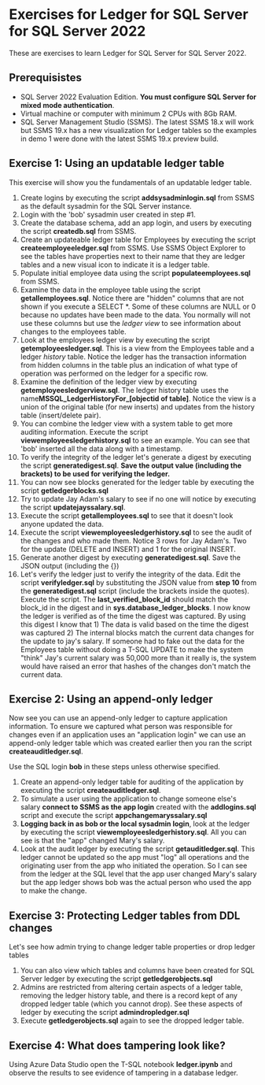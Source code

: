 # Exercises for Ledger for SQL Server for SQL Server 2022

These are exercises to learn Ledger for SQL Server for SQL Server 2022.

## Prerequisistes

- SQL Server 2022 Evaluation Edition. **You must configure SQL Server for mixed mode authentication**.
- Virtual machine or computer with minimum 2 CPUs with 8Gb RAM.
- SQL Server Management Studio (SSMS). The latest SSMS 18.x will work but SSMS 19.x has a new visualization for Ledger tables so the examples in demo 1 were done with the latest SSMS 19.x preview build.

## Exercise 1: Using an updatable ledger table

This exercise will show you the fundamentals of an updatable ledger table.

1. Create logins by executing the script **addsysadminlogin.sql** from SSMS as the default sysadmin for the SQL Server instance.
2. Login with the 'bob' sysadmin user created in step #1.
2. Create the database schema, add an app login, and users by executing the script **createdb.sql** from SSMS.
3. Create an updateable ledger table for Employees by executing the script **createemployeeledger.sql** from SSMS. Use SSMS Object Explorer to see the tables have properties next to their name that they are ledger tables and a new visual icon to indicate it is a ledger table.
5. Populate initial employee data using the script **populateemployees.sql** from SSMS. 
6. Examine the data in the employee table using the script **getallemployees.sql**. Notice there are "hidden" columns that are not shown if you execute a SELECT *. Some of these columns are NULL or 0 because no updates have been made to the data. You normally will not use these columns but use the *ledger view* to see information about changes to the employees table.
7. Look at the employees ledger view by executing the script **getemployeesledger.sql**. This is a view from the Employees table and a ledger *history* table. Notice the ledger has the transaction information from hidden columns in the table plus an indication of what type of operation was performed on the ledger for a specific row.
8. Examine the definition of the ledger view by executing **getemployeesledgerview.sql**. The ledger history table uses the name**MSSQL_LedgerHistoryFor_[objectid of table]**. Notice the view is a union of the original table (for new inserts) and updates from the history table (insert/delete pair).
9. You can combine the ledger view with a system table to get more auditing information. Execute the script  **viewemployeesledgerhistory.sql** to see an example. You can see that 'bob' inserted all the data along with a timestamp.
10. To verify the integrity of the ledger let's generate a digest by executing the script **generatedigest.sql**. **Save the output value (including the brackets) to be used for verifying the ledger.**
11. You can now see blocks generated for the ledger table by executing the script **getledgerblocks.sql**
10. Try to update Jay Adam's salary to see if no one will notice by executing the script **updatejayssalary.sql**.
11. Execute the script **getallemployees.sql** to see that it doesn't look anyone updated the data.
12. Execute the script **viewemployeesledgerhistory.sql** to see the audit of the changes and who made them. Notice 3 rows for Jay Adam's. Two for the update (DELETE and INSERT) and 1 for the original INSERT.
1. Generate another digest by executing **generatedigest.sql**. Save the JSON output (including the {})
1. Let's verify the ledger just to verify the integrity of the data. Edit the script **verifyledger.sql** by substituting the JSON value from **step 10** from the **generatedigest.sql** script (include the brackets inside the quotes). Execute the script. The **last_verified_block_id** should match the block_id in the digest and in **sys.database_ledger_blocks**. I now know the ledger is verified as of the time the digest was captured. By using this digest I know that 1) The data is valid based on the time the digest was captured 2) The internal blocks match the current data changes for the update to jay's salary. If someone had to fake out the data for the Employees table without doing a T-SQL UPDATE to make the system "think" Jay's current salary was 50,000 more than it really is, the system would have raised an error that hashes of the changes don't match the current data.

## Exercise 2: Using an append-only ledger

Now see you can use an append-only ledger to capture application information. To ensure we captured what person was responsible for changes even if an application uses an "application login" we can use an append-only ledger table which was created earlier then you ran the script **createauditledger.sql**.

Use the SQL login **bob** in these steps unless otherwise specified.

1. Create an append-only ledger table for auditing of the application by executing the script **createauditledger.sql**.
1. To simulate a user using the application to change someone else's salary **connect to SSMS as the app login** created with the **addlogins.sql** script and execute the script **appchangemaryssalary.sql**
1. **Logging back in as bob or the local sysadmin login**, look at the ledger by executing the script **viewemployeesledgerhistory.sql**. All you can see is that the "app" changed Mary's salary.
1. Look at the audit ledger by executing the script **getauditledger.sql**. This ledger cannot be updated so the app must "log" all operations and the originating user from the app who initiated the operation. So I can see from the ledger at the SQL level that the app user changed Mary's salary but the app ledger shows bob was the actual person who used the app to make the change.

## Exercise 3: Protecting Ledger tables from DDL changes

Let's see how admin trying to change ledger table properties or drop ledger tables

1. You can also view which tables and columns have been created for SQL Server ledger by executing the script **getledgerobjects.sql**
1. Admins are restricted from altering certain aspects of a ledger table, removing the ledger history table, and there is a record kept of any dropped ledger table (which you cannot drop). See these aspects of ledger by executing the script **admindropledger.sql**
1. Execute **getledgerobjects.sql** again to see the dropped ledger table.

## Exercise 4: What does tampering look like?

Using Azure Data Studio open the T-SQL notebook **ledger.ipynb** and observe the results to see evidence of tampering in a database ledger.